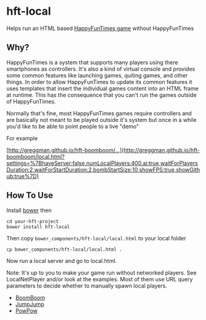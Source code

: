 hft-local
=========

Helps run an HTML based [HappyFunTimes game](http://greggman.github.io/HappyFunTimes) without HappyFunTimes

Why?
----

HappyFunTimes is a system that supports many players using there smartphones as controllers.
It's also a kind of virtual console and provides some common features like launching games,
quiting games, and other things. In order to allow HappyFunTimes to update its common
features it uses templates that insert the individual games content into an HTML frame at
runtime. This has the consequence that you can't run the games outside of HappyFunTimes.

Normally that's fine, most HappyFunTimes games require controllers and are basically not
meant to be played outside it's system but once in a while you'd like to be able to point
people to a live "demo"

For example

[http://greggman.github.io/hft-boomboom/...](http://greggman.github.io/hft-boomboom/local.html?settings=%7BhaveServer:false,numLocalPlayers:400,ai:true,waitForPlayersDuration:2,waitForStartDuration:2,bombStartSize:10,showFPS:true,showGithub:true%7D)

How To Use
----------

Install [bower](http://bower.io) then

    cd your-hft-project
    bower install hft-local

Then copy `bower_components/hft-local/local.html` to your local folder

    cp bower_components/hft-local/local.html .

Now run a local server and go to local.html.

Note: It's up to you to make your game run without networked players. See LocalNetPlayer
and/or look at the examples. Most of them use URL query parameters to decide whether to
manually spawn local players.

*   [BoomBoom](http://greggman.github.io/hft-boomboom/local.html?settings=%7BhaveServer:false,numLocalPlayers:400,ai:true,waitForPlayersDuration:2,waitForStartDuration:2,bombStartSize:10,showFPS:true,showGithub:true%7D)
*   [JumpJump](http://greggman.github.io/hft-jumpjump/local.html?settings=%7BhaveServer:false,numLocalPlayers:400,ai:true,waitForPlayersDuration:2,waitForStartDuration:2,bombStartSize:10,showFPS:true,showGithub:true%7D)
*   [PowPow](http://greggman.github.io/hft-powpow/local.html?settings=%7BhaveServer:false,numLocalPlayers:400,ai:true,waitForPlayersDuration:2,waitForStartDuration:2,bombStartSize:10,showFPS:true,showGithub:true%7D)

